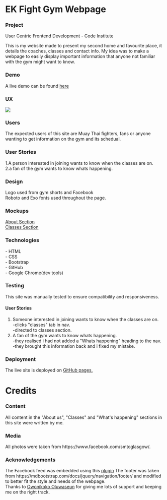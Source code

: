 <h1>EK Fight Gym Webpage</h1>
<h3>Project</h3> User Centric Frontend Development - Code Institute

This is my website made to present my second home and favourite place, it details the coaches, classes and contact info.
My idea was to make a webpage to easily display important information that anyone not familiar with the gym 
might want to know.

<h3>Demo</h3>
A live demo can be found <a href="https://james-stewart110.github.io/milestone-project/">here</a>

<h3>UX</h3>
<img src="https://github.com/James-Stewart110/milestone-project/blob/master/mockups/UX-Image.png">

<h3>Users</h3>
The expected users of this site are Muay Thai fighters, fans or anyone wanting to get information on
the gym and its schedual.

<h3>User Stories</h3>
1.A person interested in joining wants to know when the classes are on.<br>
2.a fan of the gym wants to know whats happening.<br>

<h3>Design</h3>
Logo used from gym shorts and Facebook<br>
Roboto and Exo fonts used throughout the page.<br>

<h3>Mockups</h3>
<a href="https://www.figma.com/file/mfFqI6RbIO5u7GqHcGhVII/Untitled?node-id=0%3A1" target="_blank">About Section</a><br>
<a href="https://www.figma.com/file/mfFqI6RbIO5u7GqHcGhVII/Untitled?node-id=2%3A7" target="_blank">Classes Section</a><br>

<h3>Technologies</h3>
- HTML<br>
- CSS<br>
- Bootstrap<br>
- GitHub<br>
- Google Chrome(dev tools)<br>

<h3>Testing</h3>
This site was manually tested to ensure compatibility and responsiveness.
<h4>User Stories</h4>
<ol>
  <li>Someone interested in joining wants to know when the classes are on.<br>
  -clicks "classes" tab in nav.<br>
  -directed to classes section.
  </li>
  <li>A fan of the gym wants to know whats happening.<br>
  -they realised i had not added a "Whats happening" heading to the nav.<br>
  -they brought this information back and i fixed my mistake.
  </li>
</ol>

<h3>Deployment</h3>
The live site is deployed on <a href="https://james-stewart110.github.io/milestone-project/">GitHub pages.</a>

<h1>Credits</h1>
<h3>Content</h3>
All content in the "About us", "Classes" and "What's happening" sections in this site were written by me.

<h3>Media</h3>
All photos were taken from https://www.facebook.com/smtcglasgow/.

<h3>Acknowledgements</h3>
The Facebook feed was embedded using this <a href="https://developers.facebook.com/docs/plugins/page-plugin/">plugin</a>
The footer was taken from https://mdbootstrap.com/docs/jquery/navigation/footer/ and modified to better fit the 
style and needs of the webpage.<br>
Thanks to <a href="https://www.linkedin.com/in/oluwaseun-owonikoko-190318135/" target="_blank">Owonikoko Oluwaseun</a> for giving me lots of support and keeping me on the right track.

